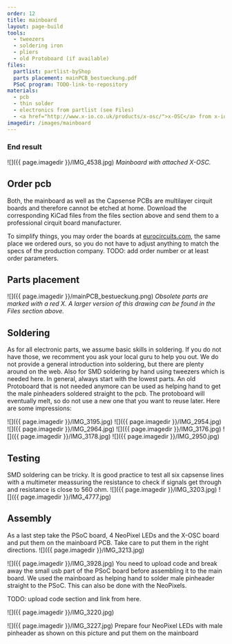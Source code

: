 ```yaml
---
order: 12
title: mainboard
layout: page-build
tools:
  - tweezers
  - soldering iron
  - pliers
  - old Protoboard (if available)
files:
  partlist: partlist-byShop
  parts placement: mainPCB_bestueckung.pdf
  PSoC program: TODO-link-to-repository 
materials:
  - pcb
  - thin solder
  - electronics from partlist (see Files)
  - <a href="http://www.x-io.co.uk/products/x-osc/">x-OSC</a> from x-io technologies
imagedir: /images/mainboard
---
```


### End result
![]({{ page.imagedir }}/IMG_4538.jpg)
*Mainboard with attached X-OSC.*

## Order pcb
Both, the mainboard as well as the Capsense PCBs are multilayer cirquit boards and therefore cannot be etched at home. Download the corresponding KiCad files from the files section above and send them to a professional cirquit board manufacturer. 

<div class="note">
To simplify things, you may order the boards at <a href="http://eurocircuits.com">eurocircuits.com</a>, the same place we ordered ours, so you do not have to adjust anything to match the specs of the production company. 
TODO: add order number or at least order parameters.
</div>

## Parts placement

![]({{ page.imagedir }}/mainPCB_bestueckung.png)
*Obsolete parts are marked with a red X. A larger version of this drawing can be found in the Files section above.*  

## Soldering

As for all electronic parts, we assume basic skills in soldering. 
If you do not have those, we recomment you ask your local guru to help you out. 
We do not provide a general introduction into soldering, but there are plenty around on the web. Also for SMD soldering by hand using tweezers which is needed here. In general, always start with the lowest parts. An old Protoboard that is not needed anymore can be used as helping hand to get the male pinheaders soldered straight to the pcb. The protoboard will eventually melt, so do not use a new one that you want to reuse later.
Here are some impressions:

![]({{ page.imagedir }}/IMG_3195.jpg)
![]({{ page.imagedir }}/IMG_2954.jpg)
![]({{ page.imagedir }}/IMG_2964.jpg)
![]({{ page.imagedir }}/IMG_3176.jpg)
![]({{ page.imagedir }}/IMG_3178.jpg)
![]({{ page.imagedir }}/IMG_2950.jpg)

## Testing

SMD soldering can be tricky. It is good practice to test all six capsense lines with a multimeter meassuring the resistance to check if signals get through and resistance is close to 560 ohm.
![]({{ page.imagedir }}/IMG_3203.jpg)
![]({{ page.imagedir }}/IMG_4777.jpg)

## Assembly

As a last step take the PSoC board, 4 NeoPixel LEDs and the X-OSC board and put them on the mainboard PCB. Take care to put them in the right directions.
![]({{ page.imagedir }}/IMG_3213.jpg)


![]({{ page.imagedir }}/IMG_3928.jpg)
You need to upload code and break away the small usb part of the PSoC board before assembling it to the main board. We used the mainboard as helping hand to solder male pinheader straight to the PSoC. This can also be done with the NeoPixels.

TODO: upload code section and link from here.

![]({{ page.imagedir }}/IMG_3220.jpg)

![]({{ page.imagedir }}/IMG_3227.jpg)
Prepare four NeoPixel LEDs with male pinheader as shown on this picture and put them on the mainboard
